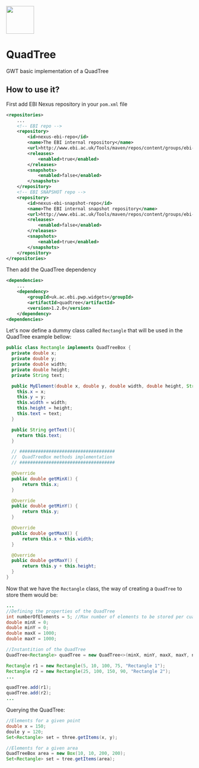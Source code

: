 [<img src=https://user-images.githubusercontent.com/6883670/31999264-976dfb86-b98a-11e7-9432-0316345a72ea.png height=75 />](https://reactome.org)

# QuadTree
GWT basic implementation of a QuadTree

## How to use it?

First add EBI Nexus repository in your ```pom.xml``` file

```xml
<repositories>
    ...
    <!-- EBI repo -->
    <repository>
        <id>nexus-ebi-repo</id>
        <name>The EBI internal repository</name>
        <url>http://www.ebi.ac.uk/Tools/maven/repos/content/groups/ebi-repo/</url>
        <releases>
            <enabled>true</enabled>
        </releases>
        <snapshots>
            <enabled>false</enabled>
        </snapshots>
    </repository>
    <!-- EBI SNAPSHOT repo -->
    <repository>
        <id>nexus-ebi-snapshot-repo</id>
        <name>The EBI internal snapshot repository</name>
        <url>http://www.ebi.ac.uk/Tools/maven/repos/content/groups/ebi-snapshots/</url>
        <releases>
            <enabled>false</enabled>
        </releases>
        <snapshots>
            <enabled>true</enabled>
        </snapshots>
    </repository>
</repositories>
```

Then add the QuadTree dependency

```xml
<dependencies>
    ...
    <dependency>
        <groupId>uk.ac.ebi.pwp.widgets</groupId>
        <artifactId>quadtree</artifactId>
        <version>1.2.0</version>
    </dependency>
<dependencies>
```    

Let's now define a dummy class called ```Rectangle``` that will be used in the QuadTree example bellow:

```java
public class Rectangle implements QuadTreeBox {
  private double x;
  private double y;
  private double width;
  private double height;
  private String text;

  public MyElement(double x, double y, double width, double height, String text){
    this.x = x;
    this.y = y;
    this.width = width;
    this.height = height;
    this.text = text;
  }

  public String getText(){
    return this.text;
  }

  // ####################################
  //  QuadTreeBox methods implementation
  // ####################################

  @Override
  public double getMinX() {
      return this.x;
  }

  @Override
  public double getMinY() {
      return this.y;
  }

  @Override
  public double getMaxX() {
      return this.x + this.width;
  }

  @Override
  public double getMaxY() {
      return this.y + this.height;
  }
}
```  
  
Now that we have the ```Rectangle``` class, the way of creating a ```QuadTree``` to store them would be:

```java
...
//Defining the properties of the QuadTree
int numberOfElements = 5; //Max number of elements to be stored per cuadrant
double minX = 0;
double minY = 0;
double maxX = 1000;
double maxY = 1000;

//Instantition of the QuadTree
QuadTree<Rectangle> quadTree = new QuadTree<>(minX, minY, maxX, maxY, numberOfElements);

Rectangle r1 = new Rectangle(5, 10, 100, 75, "Rectangle 1");
Rectangle r2 = new Rectangle(25, 100, 150, 90, "Rectangle 2");
...

quadTree.add(r1);
quadTree.add(r2);
...
```

Querying the QuadTree:

```java
//Elements for a given point
double x = 150;
doule y = 120;
Set<Rectangle> set = three.getItems(x, y);

//Elements for a given area
QuadTreeBox area = new Box(10, 10, 200, 200);
Set<Rectangle> set = tree.getItems(area);
```
